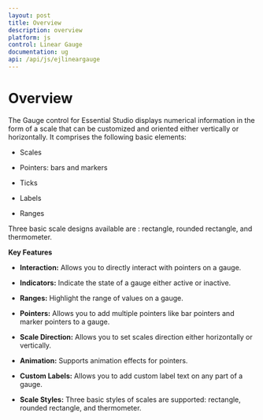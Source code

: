 ```yaml
---
layout: post
title: Overview
description: overview
platform: js
control: Linear Gauge
documentation: ug
api: /api/js/ejlineargauge
---
```


# Overview

The Gauge control for Essential Studio displays numerical information in the form of a scale that can be customized and oriented either vertically or horizontally. It comprises the following basic elements:

* Scales

* Pointers: bars and markers

* Ticks

* Labels

* Ranges



Three basic scale designs available are : rectangle, rounded rectangle, and thermometer.

**Key Features**

* **Interaction:** Allows you to directly interact with pointers on a gauge.

* **Indicators:** Indicate the state of a gauge either active or inactive.

* **Ranges:** Highlight the range of values on a gauge.

* **Pointers:** Allows you to add multiple pointers like bar pointers and marker pointers to a gauge.

* **Scale Direction:** Allows you to set scales direction either horizontally or vertically.

* **Animation:** Supports animation effects for pointers.

* **Custom Labels:** Allows you to add custom label text on any part of a gauge.

* **Scale Styles:** Three basic styles of scales are supported: rectangle, rounded rectangle, and thermometer.



